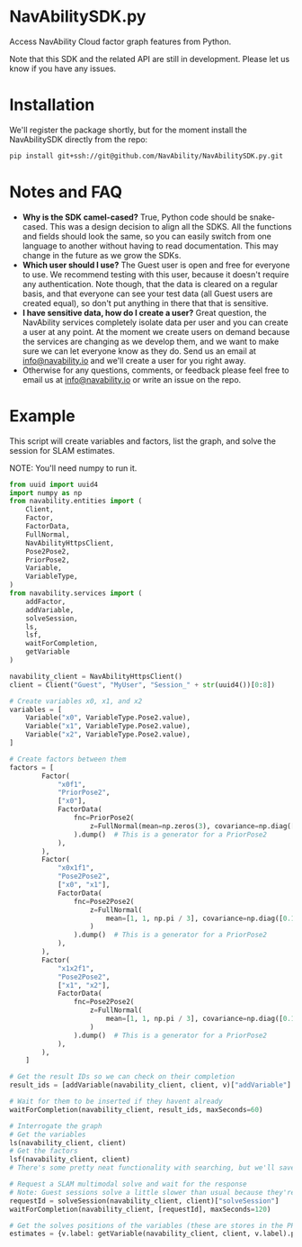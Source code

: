# NavAbilitySDK.py
Access NavAbility Cloud factor graph features from Python.

Note that this SDK and the related API are still in development. Please let us know if you have any issues. 

# Installation

We'll register the package shortly, but for the moment install the NavAbilitySDK directly from the repo:

```bash
pip install git+ssh://git@github.com/NavAbility/NavAbilitySDK.py.git
```

# Notes and FAQ

- **Why is the SDK camel-cased?** True, Python code should be snake-cased. This was a design decision to align all the SDKS. All the functions and fields should look the same, so you can easily switch from one language to another without having to read documentation. This may change in the future as we grow the SDKs.
- **Which user should I use?** The Guest user is open and free for everyone to use. We recommend testing with this user, because it doesn't require any authentication. Note though, that the data is cleared on a regular basis, and that everyone can see your test data (all Guest users are created equal), so don't put anything in there that that is sensitive.
- **I have sensitive data, how do I create a user?** Great question, the NavAbility services completely isolate data per user and you can create a user at any point. At the moment we create users on demand because the services are changing as we develop them, and we want to make sure we can let everyone know as they do. Send us an email at [info@navability.io](mailto:info@navability.io) and we'll create a user for you right away.
- Otherwise for any questions, comments, or feedback please feel free to email us at [info@navability.io](mailto:info@navability.io) or write an issue on the repo.  
# Example

This script will create variables and factors, list the graph, and solve the session for SLAM estimates.

NOTE: You'll need numpy to run it.

```python
from uuid import uuid4
import numpy as np
from navability.entities import (
    Client,
    Factor,
    FactorData,
    FullNormal,
    NavAbilityHttpsClient,
    Pose2Pose2,
    PriorPose2,
    Variable,
    VariableType,
)
from navability.services import (
    addFactor,
    addVariable,
    solveSession,
    ls,
    lsf,
    waitForCompletion,
    getVariable
)

navability_client = NavAbilityHttpsClient()
client = Client("Guest", "MyUser", "Session_" + str(uuid4())[0:8])

# Create variables x0, x1, and x2
variables = [
    Variable("x0", VariableType.Pose2.value),
    Variable("x1", VariableType.Pose2.value),
    Variable("x2", VariableType.Pose2.value),
]

# Create factors between them
factors = [
        Factor(
            "x0f1",
            "PriorPose2",
            ["x0"],
            FactorData(
                fnc=PriorPose2(
                    z=FullNormal(mean=np.zeros(3), covariance=np.diag([0.1, 0.1, 0.1]))
                ).dump()  # This is a generator for a PriorPose2
            ),
        ),
        Factor(
            "x0x1f1",
            "Pose2Pose2",
            ["x0", "x1"],
            FactorData(
                fnc=Pose2Pose2(
                    z=FullNormal(
                        mean=[1, 1, np.pi / 3], covariance=np.diag([0.1, 0.1, 0.1])
                    )
                ).dump()  # This is a generator for a PriorPose2
            ),
        ),
        Factor(
            "x1x2f1",
            "Pose2Pose2",
            ["x1", "x2"],
            FactorData(
                fnc=Pose2Pose2(
                    z=FullNormal(
                        mean=[1, 1, np.pi / 3], covariance=np.diag([0.1, 0.1, 0.1])
                    )
                ).dump()  # This is a generator for a PriorPose2
            ),
        ),
    ]

# Get the result IDs so we can check on their completion
result_ids = [addVariable(navability_client, client, v)["addVariable"] for v in variables] + [addFactor(navability_client, client, f)["addFactor"] for f in factors]

# Wait for them to be inserted if they havent already
waitForCompletion(navability_client, result_ids, maxSeconds=60)

# Interrogate the graph
# Get the variables
ls(navability_client, client)
# Get the factors
lsf(navability_client, client)
# There's some pretty neat functionality with searching, but we'll save that for more comprehensive tutorials

# Request a SLAM multimodal solve and wait for the response
# Note: Guest sessions solve a little slower than usual because they're using some small hardware we put down for community use. Feel free to reach out if you want faster solving.
requestId = solveSession(navability_client, client)["solveSession"]
waitForCompletion(navability_client, [requestId], maxSeconds=120)

# Get the solves positions of the variables (these are stores in the PPEs structure)
estimates = {v.label: getVariable(navability_client, client, v.label).ppes['default'].suggested for v in variables}
```
